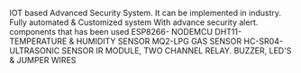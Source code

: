 IOT based Advanced Security System.
It can be implemented in industry. Fully automated & Customized system With advance security alert.
components that has been used
 ESP8266- NODEMCU
 DHT11-TEMPERATURE & HUMIDITY SENSOR
 MQ2-LPG GAS SENSOR
 HC-SR04- ULTRASONIC SENSOR
 IR MODULE, TWO CHANNEL RELAY.
 BUZZER, LED'S & JUMPER WIRES